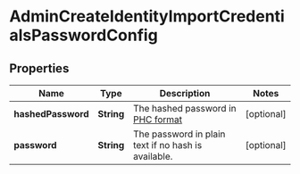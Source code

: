 

# AdminCreateIdentityImportCredentialsPasswordConfig


## Properties

Name | Type | Description | Notes
------------ | ------------- | ------------- | -------------
**hashedPassword** | **String** | The hashed password in [PHC format]( https://www.ory.sh/docs/kratos/concepts/credentials/username-email-password#hashed-password-format) |  [optional]
**password** | **String** | The password in plain text if no hash is available. |  [optional]




